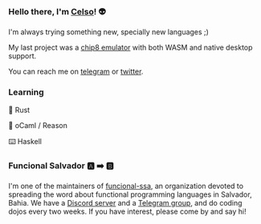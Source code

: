 ### Hello there, I'm [Celso](https://cel.so)! 👽

I'm always trying something new, specially new languages ;)

My last project was a [chip8 emulator](https://github.com/celsobonutti/xipe-oito) with both WASM and native desktop support.

You can reach me on [telegram](https://t.me/robertinhobaptista) or [twitter](https://twitter.com/celsobonutti).

### Learning
🦀 Rust

🐫 oCaml / Reason

⌨️ Haskell

### Funcional Salvador 🅰️ ➡️ 🅱️
I'm one of the maintainers of [funcional-ssa](https://github.com/funcional-ssa/), an organization devoted to spreading the word about functional programming languages in Salvador, Bahia.
We have a [Discord server](https://discord.gg/6VG5wsS) and a [Telegram group](https://t.me/joinchat/CdUFVRT_8ZNnV3Bu8IHrvQ), and do coding dojos every two weeks. If you have interest, please come by and say hi!

